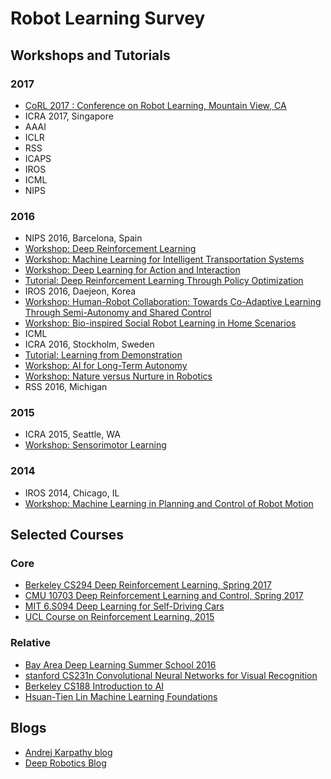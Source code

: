 # Robot Learning Survey

## Workshops and Tutorials
### 2017
- [CoRL 2017 : Conference on Robot Learning, Mountain View, CA](http://www.robot-learning.org/home)
- ICRA 2017, Singapore
- AAAI
- ICLR
- RSS
- ICAPS
- IROS
- ICML
- NIPS

### 2016
- NIPS 2016, Barcelona, Spain
 - [Workshop: Deep Reinforcement Learning](https://sites.google.com/site/deeprlnips2016/)
 - [Workshop: Machine Learning for Intelligent Transportation Systems](https://sites.google.com/site/nips2016intelligenttrans/home)
 - [Workshop: Deep Learning for Action and Interaction](https://sites.google.com/site/nips16interaction/)
 - [Tutorial: Deep Reinforcement Learning Through Policy Optimization](https://nips.cc/Conferences/2016/Schedule?showEvent=6198)
- IROS 2016, Daejeon, Korea
 - [Workshop: Human-Robot Collaboration: Towards Co-Adaptive Learning Through Semi-Autonomy and Shared Control](http://www.ausy.tu-darmstadt.de/Workshops/IROS2016)
 - [Workshop: Bio-inspired Social Robot Learning in Home Scenarios](https://www2.informatik.uni-hamburg.de/wtm/SocialRobotsWorkshop2016/index.php)
- ICML
- ICRA 2016, Stockholm, Sweden
 - [Tutorial: Learning from Demonstration](http://lasa.epfl.ch/tutorialICRA16/)
 - [Workshop: AI for Long-Term Autonomy](https://sites.google.com/site/icra2016ailta/)
 - [Workshop: Nature versus Nurture in Robotics](http://mobilemanipulation.org/nvsn/)
- RSS 2016, Michigan

### 2015
- ICRA 2015, Seattle, WA
 - [Workshop: Sensorimotor Learning](http://sensorimotor-learning.mit.edu/)


### 2014
- IROS 2014, Chicago, IL
 - [Workshop: Machine Learning in Planning and Control of Robot Motion](https://www.cs.unm.edu/amprg/mlpc14Workshop/proceedings.html)
 
## Selected Courses
### Core
- [Berkeley CS294 Deep Reinforcement Learning, Spring 2017](http://rll.berkeley.edu/deeprlcourse/)
- [CMU 10703 Deep Reinforcement Learning and Control, Spring 2017](https://katefvision.github.io/)
- [MIT 6.S094 Deep Learning for Self-Driving Cars](http://selfdrivingcars.mit.edu/)
- [UCL Course on Reinforcement Learning, 2015](http://www0.cs.ucl.ac.uk/staff/d.silver/web/Teaching.html)

### Relative
- [Bay Area Deep Learning Summer School 2016](https://www.bayareadlschool.org/)
- [stanford CS231n Convolutional Neural Networks for Visual Recognition](http://cs231n.stanford.edu/syllabus.html)
- [Berkeley CS188 Introduction to AI](http://ai.berkeley.edu/lecture_videos.html)
- [Hsuan-Tien Lin Machine Learning Foundations](http://www.csie.ntu.edu.tw/~htlin/mooc/)

## Blogs
- [Andrej Karpathy blog](http://karpathy.github.io/)
- [Deep Robotics Blog](https://vmayoral.github.io/)

